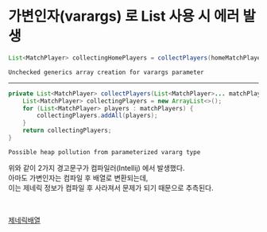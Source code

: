 # 가변인자(varargs) 로 List 사용 시 에러 발생  

```java
List<MatchPlayer> collectingHomePlayers = collectPlayers(homeMatchPlayerList, homeSubstitutePlayerList);
```
```
Unchecked generics array creation for varargs parameter 
```

---

```java
private List<MatchPlayer> collectPlayers(List<MatchPlayer>... matchPlayers) {
    List<MatchPlayer> collectingPlayers = new ArrayList<>();
    for (List<MatchPlayer> players : matchPlayers) {
        collectingPlayers.addAll(players);
    }
    return collectingPlayers;
}
```
```
Possible heap pollution from parameterized vararg type 
```

위와 같이 2가지 경고문구가 컴파일러(Intellij) 에서 발생했다.  
아마도 가변인자는 컴파일 후 배열로 변환되는데,  
이는 제네릭 정보가 컴파일 후 사라져서 문제가 되기 때문으로 추측된다.  
  
<br>


[제네릭배열](https://github.com/PhysicksKim/TIL/blob/main/Java/20221023_%EC%A0%9C%EB%84%A4%EB%A6%AD%EB%B0%B0%EC%97%B4.md)  
